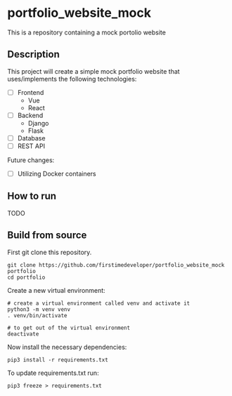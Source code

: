 # portfolio_website_mock
This is a repository containing a mock portolio website

## Description
This project will create a simple mock portfolio website that uses/implements the following technologies:
- [ ] Frontend
  - Vue 
  - React
- [ ] Backend  
  - Django
  - Flask
- [ ] Database
- [ ] REST API

Future changes:
- [ ] Utilizing Docker containers

## How to run
TODO


## Build from source
First git clone this repository.
```
git clone https://github.com/firstimedeveloper/portfolio_website_mock portfolio
cd portfolio
```

Create a new virtual environment:
```
# create a virtual environment called venv and activate it
python3 -m venv venv
. venv/bin/activate

# to get out of the virtual environment
deactivate
```

Now install the necessary dependencies:
```
pip3 install -r requirements.txt
```

To update requirements.txt run:
```
pip3 freeze > requirements.txt
```
